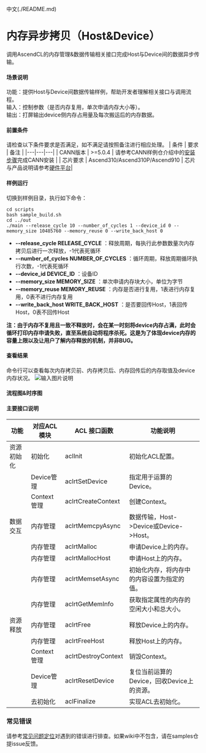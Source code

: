 中文(./README.md)
# 内存异步拷贝（Host&Device）
调用AscendCL的内存管理&数据传输相关接口完成Host与Device间的数据异步传输。

#### 场景说明
功能：提供Host与Device间数据传输样例，帮助开发者理解相关接口与调用流程。    
输入：控制参数（是否内存复用，单次申请内存大小等）。    
输出：打屏输出device侧内存占用量及每次搬运后的内存数据。  

#### 前置条件
请检查以下条件要求是否满足，如不满足请按照备注进行相应处理。
| 条件 | 要求 | 备注 |
|---|---|---|
| CANN版本 | >=5.0.4 | 请参考CANN样例仓介绍中的[安装步骤](https://gitee.com/ascend/samples#%E5%AE%89%E8%A3%85)完成CANN安装 |
| 芯片要求 | Ascend310/Ascend310P/Ascend910 | 芯片与产品说明请参考[硬件平台](https://ascend.huawei.com/zh/#/hardware/product)|

#### 样例运行
切换到样例目录，执行如下命令：
```
cd scripts
bash sample_build.sh
cd ../out
./main --release_cycle 10 --number_of_cycles 1 --device_id 0 --memory_size 10485760 --memory_reuse 0 --write_back_host 0
```
-  **--release_cycle RELEASE_CYCLE**          ：释放周期，每执行此参数数量次内存拷贝后进行一次释放，-1代表死循环
-  **--number_of_cycles NUMBER_OF_CYCLES**    ：循环周期，释放周期循环执行次数，-1代表死循环
-  **--device_id DEVICE_ID**                  ：设备ID
-  **--memory_size MEMORY_SIZE**              ：单次申请内存块大小，单位为字节
-  **--memory_reuse MEMORY_REUSE**            ：内存是否进行复用，1表进行内存复用，0表不进行内存复用
-  **--write_back_host WRITE_BACK_HOST**      ：是否要回传Host，1表回传Host，0表不回传Host

**注：由于内存不复用且一致不释放时，会在某一时刻将device内存占满，此时会循环打印内存申请失败，直至系统自动将程序杀死。这是为了体现device内存的容量上限以及让用户了解内存释放的机制，并非BUG。**

#### 查看结果
命令行可以查看每次内存拷贝前、内存拷贝后、内存回传后的内存取值及device内存状况。
![输入图片说明](image/device.png)

#### 流程图&时序图


#### 主要接口说明

| 功能                | 对应ACL模块        | ACL 接口函数                      | 功能说明                                |
|--------------------|-------------------|-----------------------------------|----------------------------------------|
| 资源初始化          | 初始化             | aclInit                          | 初始化ACL配置。                         |
|                    | Device管理         | aclrtSetDevice                 | 指定用于运算的Device。                  |
|                    | Context管理        | aclrtCreateContext             | 创建Context。                          |
| 数据交互            | 内存管理            | aclrtMemcpyAsync                   | 数据传输，Host->Device或Device->Host。  |
|                    | 内存管理            | aclrtMalloc            | 申请Device上的内存。      |
|                    | 内存管理            | aclrtMallocHost               | 申请Host上的内存。                      |
|                    | 内存管理            | aclrtMemsetAsync                   | 初始化内存，将内存中的内容设置为指定的值。 |
|                    | 内存管理            | aclrtGetMemInfo              | 获取指定属性的内存的空闲大小和总大小。     |
| 资源释放            | 内存管理            | aclrtFree              | 释放Device上的内存。      |
|                    | 内存管理            | aclrtFreeHost                 | 释放Host上的内存。                       |
|                    | Context管理         | aclrtDestroyContext           | 销毁Context。                           |
|                    | Device管理          | aclrtResetDevice              | 复位当前运算的Device，回收Device上的资源。 |
|                    | 去初始化            | aclFinalize                     | 实现ACL去初始化。                        |

### 常见错误
请参考[常见问题定位](https://gitee.com/ascend/samples/wikis/%E5%B8%B8%E8%A7%81%E9%97%AE%E9%A2%98%E5%AE%9A%E4%BD%8D/%E4%BB%8B%E7%BB%8D)对遇到的错误进行排查。如果wiki中不包含，请在samples仓提issue反馈。